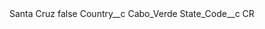 <?xml version="1.0" encoding="UTF-8"?>
<CustomMetadata xmlns="http://soap.sforce.com/2006/04/metadata" xmlns:xsi="http://www.w3.org/2001/XMLSchema-instance" xmlns:xsd="http://www.w3.org/2001/XMLSchema">
    <label>Santa Cruz</label>
    <protected>false</protected>
    <values>
        <field>Country__c</field>
        <value xsi:type="xsd:string">Cabo_Verde</value>
    </values>
    <values>
        <field>State_Code__c</field>
        <value xsi:type="xsd:string">CR</value>
    </values>
</CustomMetadata>
